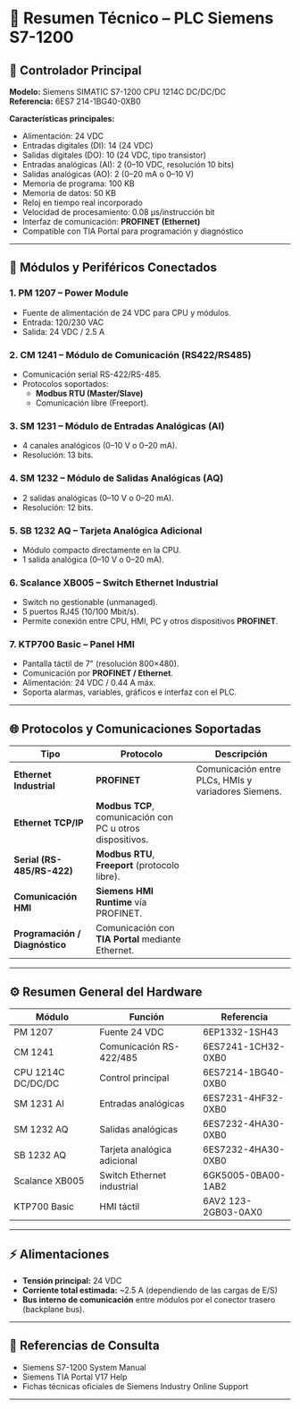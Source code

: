 # 🔹 Resumen Técnico – PLC Siemens S7-1200

## 🧠 Controlador Principal
**Modelo:** Siemens SIMATIC S7-1200 CPU 1214C DC/DC/DC  
**Referencia:** 6ES7 214-1BG40-0XB0

**Características principales:**
- Alimentación: 24 VDC  
- Entradas digitales (DI): 14 (24 VDC)  
- Salidas digitales (DO): 10 (24 VDC, tipo transistor)  
- Entradas analógicas (AI): 2 (0–10 VDC, resolución 10 bits)  
- Salidas analógicas (AO): 2 (0–20 mA o 0–10 V)  
- Memoria de programa: 100 KB  
- Memoria de datos: 50 KB  
- Reloj en tiempo real incorporado  
- Velocidad de procesamiento: 0.08 µs/instrucción bit  
- Interfaz de comunicación: **PROFINET (Ethernet)**  
- Compatible con TIA Portal para programación y diagnóstico  

---

## 🔌 Módulos y Periféricos Conectados

### **1. PM 1207 – Power Module**
- Fuente de alimentación de 24 VDC para CPU y módulos.  
- Entrada: 120/230 VAC  
- Salida: 24 VDC / 2.5 A  

### **2. CM 1241 – Módulo de Comunicación (RS422/RS485)**
- Comunicación serial RS-422/RS-485.  
- Protocolos soportados:
  - **Modbus RTU (Master/Slave)**
  - Comunicación libre (Freeport).  

### **3. SM 1231 – Módulo de Entradas Analógicas (AI)**
- 4 canales analógicos (0–10 V o 0–20 mA).  
- Resolución: 13 bits.  

### **4. SM 1232 – Módulo de Salidas Analógicas (AQ)**
- 2 salidas analógicas (0–10 V o 0–20 mA).  
- Resolución: 12 bits.  

### **5. SB 1232 AQ – Tarjeta Analógica Adicional**
- Módulo compacto directamente en la CPU.  
- 1 salida analógica (0–10 V o 0–20 mA).  

### **6. Scalance XB005 – Switch Ethernet Industrial**
- Switch no gestionable (unmanaged).  
- 5 puertos RJ45 (10/100 Mbit/s).  
- Permite conexión entre CPU, HMI, PC y otros dispositivos **PROFINET**.  

### **7. KTP700 Basic – Panel HMI**
- Pantalla táctil de 7" (resolución 800×480).  
- Comunicación por **PROFINET / Ethernet**.  
- Alimentación: 24 VDC / 0.44 A máx.  
- Soporta alarmas, variables, gráficos e interfaz con el PLC.  

---

## 🌐 Protocolos y Comunicaciones Soportadas

| Tipo | Protocolo | Descripción |
|------|------------|-------------|
| **Ethernet Industrial** | **PROFINET** | Comunicación entre PLCs, HMIs y variadores Siemens. |
| **Ethernet TCP/IP** | **Modbus TCP**, comunicación con PC u otros dispositivos. |
| **Serial (RS-485/RS-422)** | **Modbus RTU**, **Freeport** (protocolo libre). |
| **Comunicación HMI** | **Siemens HMI Runtime** vía PROFINET. |
| **Programación / Diagnóstico** | Comunicación con **TIA Portal** mediante Ethernet. |

---

## ⚙️ Resumen General del Hardware

| Módulo | Función | Referencia |
|--------|----------|------------|
| PM 1207 | Fuente 24 VDC | 6EP1332-1SH43 |
| CM 1241 | Comunicación RS-422/485 | 6ES7241-1CH32-0XB0 |
| CPU 1214C DC/DC/DC | Control principal | 6ES7214-1BG40-0XB0 |
| SM 1231 AI | Entradas analógicas | 6ES7231-4HF32-0XB0 |
| SM 1232 AQ | Salidas analógicas | 6ES7232-4HA30-0XB0 |
| SB 1232 AQ | Tarjeta analógica adicional | 6ES7232-4HA30-0XB0 |
| Scalance XB005 | Switch Ethernet industrial | 6GK5005-0BA00-1AB2 |
| KTP700 Basic | HMI táctil | 6AV2 123-2GB03-0AX0 |

---

## ⚡ Alimentaciones
- **Tensión principal:** 24 VDC  
- **Corriente total estimada:** ~2.5 A (dependiendo de las cargas de E/S)  
- **Bus interno de comunicación** entre módulos por el conector trasero (backplane bus).

---

## 📘 Referencias de Consulta
- Siemens S7-1200 System Manual  
- Siemens TIA Portal V17 Help  
- Fichas técnicas oficiales de Siemens Industry Online Support

---

